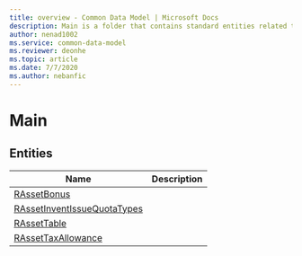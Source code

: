 ```yaml
---
title: overview - Common Data Model | Microsoft Docs
description: Main is a folder that contains standard entities related to the Common Data Model.
author: nenad1002
ms.service: common-data-model
ms.reviewer: deonhe
ms.topic: article
ms.date: 7/7/2020
ms.author: nebanfic
---
```


# Main


## Entities

|Name|Description|
|---|---|
|[RAssetBonus](RAssetBonus.md)||
|[RAssetInventIssueQuotaTypes](RAssetInventIssueQuotaTypes.md)||
|[RAssetTable](RAssetTable.md)||
|[RAssetTaxAllowance](RAssetTaxAllowance.md)||
